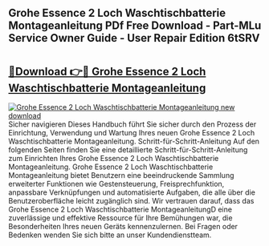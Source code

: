 ## Grohe Essence 2 Loch Waschtischbatterie Montageanleitung PDf Free Download - Part-MLu Service Owner Guide - User Repair Edition 6tSRV

# <h2><a href="http://df6m2ib.blite.top/?on=Grohe+Essence+2+Loch+Waschtischbatterie+Montageanleitung">🔗Download 👉🔴 Grohe Essence 2 Loch Waschtischbatterie Montageanleitung</a></h2>

[![Grohe Essence 2 Loch Waschtischbatterie Montageanleitung new download](https://i.imgur.com/lujVjoI.png)](http://df6m2ib.blite.top/?on=Grohe+Essence+2+Loch+Waschtischbatterie+Montageanleitung)
Sicher navigieren Dieses Handbuch führt Sie sicher durch den Prozess der Einrichtung, Verwendung und Wartung Ihres neuen Grohe Essence 2 Loch Waschtischbatterie Montageanleitung. Schritt-für-Schritt-Anleitung Auf den folgenden Seiten finden Sie eine detaillierte Schritt-für-Schritt-Anleitung zum Einrichten Ihres Grohe Essence 2 Loch Waschtischbatterie Montageanleitung. Grohe Essence 2 Loch Waschtischbatterie Montageanleitung bietet Benutzern eine beeindruckende Sammlung erweiterter Funktionen wie Gestensteuerung, Freisprechfunktion, anpassbare Verknüpfungen und automatisierte Aufgaben, die alle über die Benutzeroberfläche leicht zugänglich sind. Wir vertrauen darauf, dass das Grohe Essence 2 Loch Waschtischbatterie MontageanleitungD eine zuverlässige und effektive Ressource für Ihre Bemühungen war, die Besonderheiten Ihres neuen Geräts kennenzulernen. Bei Fragen oder Bedenken wenden Sie sich bitte an unser Kundendienstteam.
